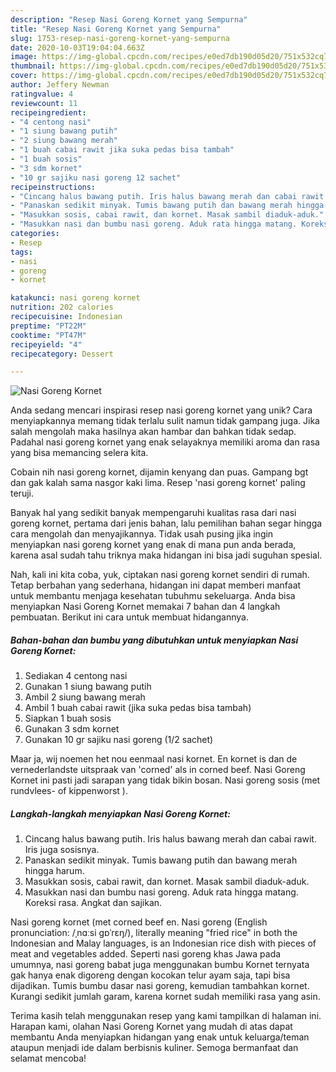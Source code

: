 ```yaml
---
description: "Resep Nasi Goreng Kornet yang Sempurna"
title: "Resep Nasi Goreng Kornet yang Sempurna"
slug: 1753-resep-nasi-goreng-kornet-yang-sempurna
date: 2020-10-03T19:04:04.663Z
image: https://img-global.cpcdn.com/recipes/e0ed7db190d05d20/751x532cq70/nasi-goreng-kornet-foto-resep-utama.jpg
thumbnail: https://img-global.cpcdn.com/recipes/e0ed7db190d05d20/751x532cq70/nasi-goreng-kornet-foto-resep-utama.jpg
cover: https://img-global.cpcdn.com/recipes/e0ed7db190d05d20/751x532cq70/nasi-goreng-kornet-foto-resep-utama.jpg
author: Jeffery Newman
ratingvalue: 4
reviewcount: 11
recipeingredient:
- "4 centong nasi"
- "1 siung bawang putih"
- "2 siung bawang merah"
- "1 buah cabai rawit jika suka pedas bisa tambah"
- "1 buah sosis"
- "3 sdm kornet"
- "10 gr sajiku nasi goreng 12 sachet"
recipeinstructions:
- "Cincang halus bawang putih. Iris halus bawang merah dan cabai rawit. Iris juga sosisnya."
- "Panaskan sedikit minyak. Tumis bawang putih dan bawang merah hingga harum."
- "Masukkan sosis, cabai rawit, dan kornet. Masak sambil diaduk-aduk."
- "Masukkan nasi dan bumbu nasi goreng. Aduk rata hingga matang. Koreksi rasa. Angkat dan sajikan."
categories:
- Resep
tags:
- nasi
- goreng
- kornet

katakunci: nasi goreng kornet 
nutrition: 202 calories
recipecuisine: Indonesian
preptime: "PT22M"
cooktime: "PT47M"
recipeyield: "4"
recipecategory: Dessert

---
```



![Nasi Goreng Kornet](https://img-global.cpcdn.com/recipes/e0ed7db190d05d20/751x532cq70/nasi-goreng-kornet-foto-resep-utama.jpg)

Anda sedang mencari inspirasi resep nasi goreng kornet yang unik? Cara menyiapkannya memang tidak terlalu sulit namun tidak gampang juga. Jika salah mengolah maka hasilnya akan hambar dan bahkan tidak sedap. Padahal nasi goreng kornet yang enak selayaknya memiliki aroma dan rasa yang bisa memancing selera kita.

Cobain nih nasi goreng kornet, dijamin kenyang dan puas. Gampang bgt dan gak kalah sama nasgor kaki lima. Resep &#39;nasi goreng kornet&#39; paling teruji.

Banyak hal yang sedikit banyak mempengaruhi kualitas rasa dari nasi goreng kornet, pertama dari jenis bahan, lalu pemilihan bahan segar hingga cara mengolah dan menyajikannya. Tidak usah pusing jika ingin menyiapkan nasi goreng kornet yang enak di mana pun anda berada, karena asal sudah tahu triknya maka hidangan ini bisa jadi suguhan spesial.


Nah, kali ini kita coba, yuk, ciptakan nasi goreng kornet sendiri di rumah. Tetap berbahan yang sederhana, hidangan ini dapat memberi manfaat untuk membantu menjaga kesehatan tubuhmu sekeluarga. Anda bisa menyiapkan Nasi Goreng Kornet memakai 7 bahan dan 4 langkah pembuatan. Berikut ini cara untuk membuat hidangannya.

<!--inarticleads1-->

##### Bahan-bahan dan bumbu yang dibutuhkan untuk menyiapkan Nasi Goreng Kornet:

1. Sediakan 4 centong nasi
1. Gunakan 1 siung bawang putih
1. Ambil 2 siung bawang merah
1. Ambil 1 buah cabai rawit (jika suka pedas bisa tambah)
1. Siapkan 1 buah sosis
1. Gunakan 3 sdm kornet
1. Gunakan 10 gr sajiku nasi goreng (1/2 sachet)


Maar ja, wij noemen het nou eenmaal nasi kornet. En kornet is dan de vernederlandste uitspraak van &#39;corned&#39; als in corned beef. Nasi Goreng Kornet ini pasti jadi sarapan yang tidak bikin bosan. Nasi goreng sosis (met rundvlees- of kippenworst ). 

<!--inarticleads2-->

##### Langkah-langkah menyiapkan Nasi Goreng Kornet:

1. Cincang halus bawang putih. Iris halus bawang merah dan cabai rawit. Iris juga sosisnya.
1. Panaskan sedikit minyak. Tumis bawang putih dan bawang merah hingga harum.
1. Masukkan sosis, cabai rawit, dan kornet. Masak sambil diaduk-aduk.
1. Masukkan nasi dan bumbu nasi goreng. Aduk rata hingga matang. Koreksi rasa. Angkat dan sajikan.


Nasi goreng kornet (met corned beef en. Nasi goreng (English pronunciation: /ˌnɑːsi ɡɒˈrɛŋ/), literally meaning &#34;fried rice&#34; in both the Indonesian and Malay languages, is an Indonesian rice dish with pieces of meat and vegetables added. Seperti nasi goreng khas Jawa pada umumnya, nasi goreng babat juga menggunakan bumbu Kornet ternyata gak hanya enak digoreng dengan kocokan telur ayam saja, tapi bisa dijadikan. Tumis bumbu dasar nasi goreng, kemudian tambahkan kornet. Kurangi sedikit jumlah garam, karena kornet sudah memiliki rasa yang asin. 

Terima kasih telah menggunakan resep yang kami tampilkan di halaman ini. Harapan kami, olahan Nasi Goreng Kornet yang mudah di atas dapat membantu Anda menyiapkan hidangan yang enak untuk keluarga/teman ataupun menjadi ide dalam berbisnis kuliner. Semoga bermanfaat dan selamat mencoba!
